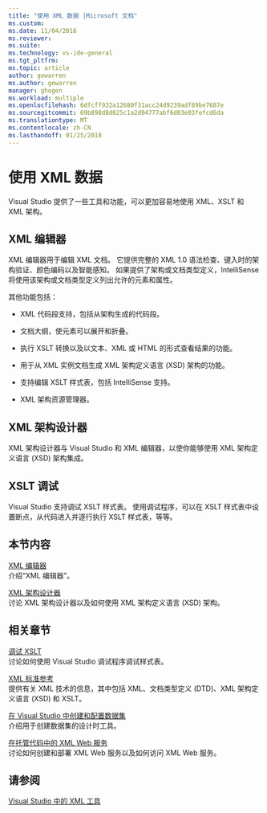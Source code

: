 ```yaml
---
title: "使用 XML 数据 |Microsoft 文档"
ms.custom: 
ms.date: 11/04/2016
ms.reviewer: 
ms.suite: 
ms.technology: vs-ide-general
ms.tgt_pltfrm: 
ms.topic: article
author: gewarren
ms.author: gewarren
manager: ghogen
ms.workload: multiple
ms.openlocfilehash: 6dfcff932a12680f31acc24d9239adf89be7687e
ms.sourcegitcommit: 69b898d8d825c1a2d04777abf6d03e03fefcd6da
ms.translationtype: MT
ms.contentlocale: zh-CN
ms.lasthandoff: 01/25/2018
---
```

# <a name="working-with-xml-data"></a>使用 XML 数据

Visual Studio 提供了一些工具和功能，可以更加容易地使用 XML、XSLT 和 XML 架构。

## <a name="xml-editor"></a>XML 编辑器

XML 编辑器用于编辑 XML 文档。 它提供完整的 XML 1.0 语法检查、键入时的架构验证、颜色编码以及智能感知。 如果提供了架构或文档类型定义，IntelliSense 将使用该架构或文档类型定义列出允许的元素和属性。

其他功能包括：

- XML 代码段支持，包括从架构生成的代码段。

- 文档大纲，使元素可以展开和折叠。

- 执行 XSLT 转换以及以文本、XML 或 HTML 的形式查看结果的功能。

- 用于从 XML 实例文档生成 XML 架构定义语言 (XSD) 架构的功能。

- 支持编辑 XSLT 样式表，包括 IntelliSense 支持。

- XML 架构资源管理器。

## <a name="xml-schema-designer"></a>XML 架构设计器

XML 架构设计器与 Visual Studio 和 XML 编辑器，以使你能够使用 XML 架构定义语言 (XSD) 架构集成。

## <a name="xslt-debugging"></a>XSLT 调试

Visual Studio 支持调试 XSLT 样式表。 使用调试程序，可以在 XSLT 样式表中设置断点，从代码进入并逐行执行 XSLT 样式表，等等。

## <a name="in-this-section"></a>本节内容

[XML 编辑器](../xml-tools/xml-editor.md)  
介绍“XML 编辑器”。

[XML 架构设计器](../xml-tools/xml-schema-designer.md)  
讨论 XML 架构设计器以及如何使用 XML 架构定义语言 (XSD) 架构。

## <a name="related-sections"></a>相关章节

[调试 XSLT](../xml-tools/debugging-xslt.md)  
讨论如何使用 Visual Studio 调试程序调试样式表。

[XML 标准参考](http://msdn.microsoft.com/79c78508-c9d0-423a-a00f-672e855de401)  
提供有关 XML 技术的信息，其中包括 XML、文档类型定义 (DTD)、XML 架构定义语言 (XSD) 和 XSLT。

[在 Visual Studio 中创建和配置数据集](../data-tools/create-and-configure-datasets-in-visual-studio.md)  
介绍用于创建数据集的设计时工具。

[在托管代码中的 XML Web 服务](http://msdn.microsoft.com/c9a7dc25-3e68-4723-bfb7-de4320830196)  
讨论如何创建和部署 XML Web 服务以及如何访问 XML Web 服务。

## <a name="see-also"></a>请参阅

[Visual Studio 中的 XML 工具](../xml-tools/xml-tools-in-visual-studio.md)